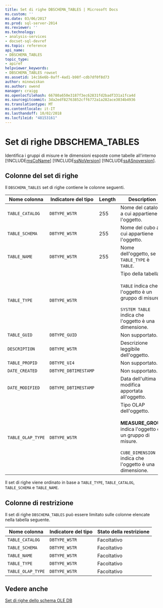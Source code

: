 ```yaml
---
title: Set di righe DBSCHEMA_TABLES | Microsoft Docs
ms.custom: ''
ms.date: 03/06/2017
ms.prod: sql-server-2014
ms.reviewer: ''
ms.technology:
- analysis-services
- docset-sql-devref
ms.topic: reference
api_name:
- DBSCHEMA_TABLES
topic_type:
- apiref
helpviewer_keywords:
- DBSCHEMA_TABLES rowset
ms.assetid: 14c16e6b-0aff-4ad1-b98f-cdb7df0f8d73
author: minewiskan
ms.author: owend
manager: craigg
ms.openlocfilehash: 66780a650e3187f3ec62831fd2badf331a1fca4d
ms.sourcegitcommit: 3da2edf82763852cff6772a1a282ace3034b4936
ms.translationtype: MT
ms.contentlocale: it-IT
ms.lasthandoff: 10/02/2018
ms.locfileid: "48153161"
---
```

# <a name="dbschematables-rowset"></a>Set di righe DBSCHEMA_TABLES
  Identifica i gruppi di misure e le dimensioni esposte come tabelle all'interno [!INCLUDE[msCoName](../../../includes/msconame-md.md)] [!INCLUDE[ssNoVersion](../../../includes/ssnoversion-md.md)] [!INCLUDE[ssASnoversion](../../../includes/ssasnoversion-md.md)].  
  
## <a name="rowset-columns"></a>Colonne del set di righe  
 Il `DBSCHEMA_TABLES` set di righe contiene le colonne seguenti.  
  
|Nome colonna|Indicatore del tipo|Length|Description|  
|-----------------|--------------------|------------|-----------------|  
|`TABLE_CATALOG`|`DBTYPE_WSTR`|255|Nome del catalogo a cui appartiene l'oggetto.|  
|`TABLE_SCHEMA`|`DBTYPE_WSTR`|255|Nome del cubo a cui appartiene l'oggetto.|  
|`TABLE_NAME`|`DBTYPE_WSTR`|255|Nome dell'oggetto, se `TABLE_TYPE` è `TABLE`.|  
|`TABLE_TYPE`|`DBTYPE_WSTR`||Tipo della tabella.<br /><br /> `TABLE` indica che l'oggetto è un gruppo di misure.<br /><br /> `SYSTEM TABLE` indica che l'oggetto è una dimensione.|  
|`TABLE_GUID`|`DBTYPE_GUID`||Non supportato.|  
|`DESCRIPTION`|`DBTYPE_WSTR`||Descrizione leggibile dell'oggetto.|  
|`TABLE_PROPID`|`DBTYPE_UI4`||Non supportato.|  
|`DATE_CREATED`|`DBTYPE_DBTIMESTAMP`||Non supportato.|  
|`DATE_MODIFIED`|`DBTYPE_DBTIMESTAMP`||Data dell'ultima modifica apportata all'oggetto.|  
|`TABLE_OLAP_TYPE`|`DBTYPE_WSTR`||Tipo OLAP dell'oggetto.<br /><br /> **MEASURE_GROUP** indica l'oggetto è un gruppo di misure.<br /><br /> `CUBE_DIMENSION` indica che l'oggetto è una dimensione.|  
  
 Il set di righe viene ordinato in base a `TABLE_TYPE`, `TABLE_CATALOG`, `TABLE_SCHEMA` e `TABLE_NAME`.  
  
## <a name="restriction-columns"></a>Colonne di restrizione  
 Il set di righe `DBSCHEMA_TABLES` può essere limitato sulle colonne elencate nella tabella seguente.  
  
|Nome colonna|Indicatore del tipo|Stato della restrizione|  
|-----------------|--------------------|-----------------------|  
|`TABLE_CATALOG`|`DBTYPE_WSTR`|Facoltativo|  
|`TABLE_SCHEMA`|`DBTYPE_WSTR`|Facoltativo|  
|`TABLE_NAME`|`DBTYPE_WSTR`|Facoltativo|  
|`TABLE_TYPE`|`DBTYPE_WSTR`|Facoltativo|  
|`TABLE_OLAP_TYPE`|`DBTYPE_WSTR`|Facoltativo|  
  
## <a name="see-also"></a>Vedere anche  
 [Set di righe dello schema OLE DB](ole-db-schema-rowsets.md)  
  
  
